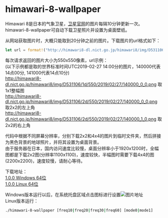 # himawari-8-wallpaper

Himawari 8是日本的气象卫星，[卫星官网](http://himawari8.nict.go.jp/himawari8-image.htm)的图片每隔10分钟更新一次。himawari-8-wallpaper可自动下载卫星照片并设置为桌面壁纸。  

从网站获取图片时，大概只能取到20分钟之前的图片。下载图片的url格式如下：  

```Rust
let url = format!("http://himawari8-dl.nict.go.jp/himawari8/img/D531106/{}d/550/{}/{:02}/{:02}/{:02}{}000_{}_{}.png", d, year, month, day, hour, ten_minute/10, x, y);
```

每次请求返回的图片大小为550x550像素，url示例：  
(以下示例都是取的世界标准时间UTC2019-02-27 14:00分的图片，140000代表14点00分, 141000代表14点10分)  
http://himawari8-dl.nict.go.jp/himawari8/img/D531106/1d/550/2019/02/27/140000_0_0.png 取1x1整幅图  
http://himawari8-dl.nict.go.jp/himawari8/img/D531106/2d/550/2019/02/27/140000_0_0.png 取2x2的左上角  
http://himawari8-dl.nict.go.jp/himawari8/img/D531106/2d/550/2019/02/27/140000_1_0.png 取2x2的右上角  
  
代码中根据不同屏幕分辨率，分别下载2x2和4x4的图片到临时文件夹，然后拼接为黑色背景的地球照片，并将其设置为桌面背景。  
由于服务器在日本，国内访问速度比较慢，桌面分辨率小于1920x1200时，全幅图都是下载2x2图(分辨率1100x1100)，速度较快，半幅图时需要下载4x4的图(2200x2200)，速度较慢，请耐心等待。  

下载地址：  
[1.0.0 Windows 64位](https://github.com/planet0104/himawari-8-wallpaper/blob/master/himawari-8-wallpaper.exe)  
[1.0.0 Linux 64位](https://github.com/planet0104/himawari-8-wallpaper/blob/master/himawari-8-wallpaper)  

Windows版本运行以后，在系统托盘区域点击图标进行设置![图片地址](https://github.com/planet0104/himawari-8-wallpaper/blob/master/desktop/icon.png)  
Linux版本运行：  

```Bash
./himawari-8-wallpaper [freq10|freq20|freq30|freq60] [mode0|mode1]
```
